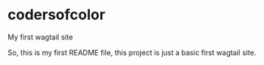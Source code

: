 # codersofcolor
My first wagtail site

So, this is my first README file, this project is just a basic first wagtail site. 
